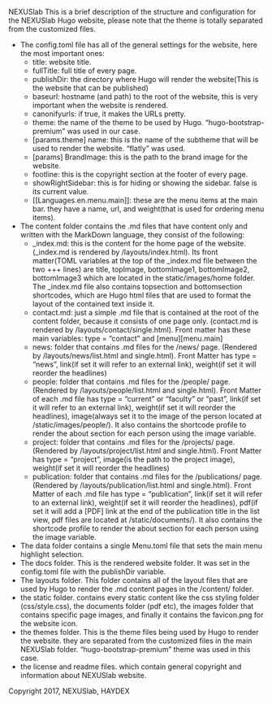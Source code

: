 NEXUSlab
This is a brief description of the structure and configuration for the NEXUSlab Hugo website, please note that the theme is totally separated from the customized files.


- The config.toml file has all of the general settings for the website, here the most important ones:
  - title: website title.
  - fullTitle: full title of every page.
  - publishDir: the directory where Hugo will render the website(This is the website that can be published)
  - baseurl: hostname (and path) to the root of the website, this is very important when the website is rendered.
  - canonifyurls: if true, it makes the URLs pretty.
  - theme: the name of the theme to be used by Hugo. “hugo-bootstrap-premium” was used in our case.
  - [params.theme] name: this is the name of the subtheme that will be used to render the website. “flatly” was used.
  - [params] BrandImage: this is the path to the brand image for the website.
  - footline: this is the copyright section at the footer of every page.
  - showRightSidebar: this is for hiding or showing the sidebar. false is its current value.
  - [[Languages.en.menu.main]]: these are the menu items at the main bar. they have a name, url, and weight(that is used for ordering menu items).
- The content folder contains the .md files that have content only and written with the MarkDown language, they consist of the following:
  - _index.md: this is the content for the home page of the website. (_index.md is rendered by /layouts/index.html). Its front matter(TOML variables at the top of the _index.md file between the two +++ lines) are title, topImage, bottomImage1, bottomImage2, bottomImage3 which are located in the static/images/home folder. The _index.md file also contains topsection and bottomsection shortcodes, which are Hugo html files that are used to format the layout of the contained text inside it.
  - contact.md: just a simple .md file that is contained at the root of the content folder, because it consists of one page only. (contact.md is rendered by /layouts/contact/single.html). Front matter has these main variables: type = “contact” and [menu][menu.main] 
  - news: folder that contains .md files for the /news/ page. (Rendered by /layouts/news/list.html and single.html). Front Matter has type = “news”, link(if set it will refer to an external link), weight(if set it will reorder the headlines)
  - people: folder that contains .md files for the /people/ page. (Rendered by /layouts/people/list.html and single.html). Front Matter of each .md file has type = “current” or “faculty” or “past”, link(if set it will refer to an external link), weight(if set it will reorder the headlines), image(always set it to the image of the person located at /static/images/people/). It also contains the shortcode profile to render the about section for each person using the image variable.
  - project: folder that contains .md files for the /projects/ page. (Rendered by /layouts/project/list.html and single.html). Front Matter has type = “project”, image(is the path to the project image), weight(if set it will reorder the headlines)
  - publication: folder that contains .md files for the /publications/ page. (Rendered by /layouts/publication/list.html and single.html). Front Matter of each .md file has type = “publication”, link(if set it will refer to an external link), weight(if set it will reorder the headlines), pdf(if set it will add a [PDF] link at the end of the publication title in the list view, pdf files are located at /static/documents/). It also contains the shortcode profile to render the about section for each person using the image variable.
- The data folder contains a single Menu.toml file that sets the main menu highlight selection.
- The docs folder. This is the rendered website folder. It was set in the config.toml file with the publishDir variable.
- The layouts folder. This folder contains all of the layout files that are used by Hugo to render the .md content pages in the /content/ folder.
- the static folder. contains every static content like the css styling folder (css/style.css), the documents folder (pdf etc), the images folder that contains specific page images, and finally it contains the favicon.png for the website icon.
- the themes folder. This is the theme files being used by Hugo to render the website. they are separated from the customized files in the main NEXUSlab folder. “hugo-bootstrap-premium” theme was used in this case.
- the license and readme files. which contain general copyright and information about NEXUSlab website.


Copyright 2017, NEXUSlab, HAYDEX
